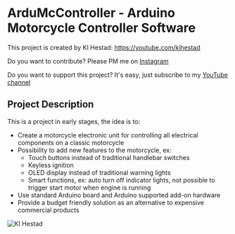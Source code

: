 # ArduMcController - Arduino Motorcycle Controller Software

This project is created by KI Hestad: https://youtube.com/kihestad

Do you want to contribute? Please PM me on [Instagram](https://www.instagram.com/k.i.hestad/)

Do you want to support this project? It's easy, just subscribe to my [YouTube channel](https://youtube.com/kihestad)

## Project Description

This is a project in early stages, the idea is to:

* Create a motorcycle electronic unit for controlling all electrical components on a classic motorcycle
* Possibility to add new features to the motorcycle, ex: 
  * Touch buttons instead of traditional handlebar switches
  * Keyless ignition
  * OLED display instead of traditional warning lights
  * Smart functions, ex: auto turn off indicator lights, not possible to trigger start motor when engine is running
* Use standard Arduino board and Arduino supported add-on hardware
* Provide a budget friendly solution as an alternative to  expensive commercial products

![KI Hestad](https://yt3.ggpht.com/AfyL2EHtMX016A8ZaWLlamQa3Sf620mSN4ExcduQDDz8GaEvZFqzoQ110UnK4ACII9boa6SMsw=s88-c-k-c0x00ffffff-no-rj)



